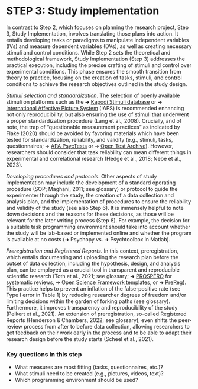 # STEP 3: Study implementation

In contrast to Step 2, which focuses on planning the research project, Step 3, Study Implementation, involves translating those plans into action. It entails developing tasks or paradigms to manipulate independent variables (IVs) and measure dependent variables (DVs), as well as creating necessary stimuli and control conditions. While Step 2 sets the theoretical and methodological framework, Study Implementation (Step 3) addresses the practical execution, including the precise crafting of stimuli and control over experimental conditions. This phase ensures the smooth transition from theory to practice, focusing on the creation of tasks, stimuli, and control conditions to achieve the research objectives outlined in the study design.

_Stimuli selection and standardization_. The selection of openly available stimuli on platforms such as the ➜ [Kapodi Stimuli database](https://airtable.com/shrnVoUZrwu6riP9b/tbljKUnVvikhzaNvF/viwlo7OvlHBG2q88P?blocks=hide) or ➜ [International Affective Picture System](https://csea.phhp.ufl.edu/media.html) (IAPS) is recommended enhancing not only reproducibility, but also ensuring the use of stimuli that underwent a proper standardization procedure (Lang et al., 2008). Crucially, and of note, the trap of “questionable measurement practices” as indicated by Flake (2020) should be avoided by favoring materials which have been tested for standardization, reliability, and validity (e.g., stimuli, tasks, questionnaires; ➜ [APA PsycTests](https://www.apa.org/pubs/databases/psyctests) or ➜ [Open Test Archive](https://www.testarchiv.eu/en)). However, researchers should consider that task reliability can mean different things in experimental and correlational research (Hedge et al., 2018; Nebe et al., 2023). 

_Developing procedures and protocols_. Other aspects of study implementation may include the development of a standard operating procedure (SOP; Maghani, 2011; see glossary) or protocol to guide the experimenter through the study, the creation of a data collection and analysis plan, and the implementation of procedures to ensure the reliability and validity of the study (see also Step 6). It is immensely helpful to note down decisions and the reasons for these decisions, as those will be relevant for the later writing process (Step 8). For example, the decision for a suitable task programming environment should take into account whether the study will be lab-based or implemented online and whether the program is available at no costs (➜ Psychopy vs. ➜ Psychtoolbox in Matlab).

_Preregistration and Registered Reports_. In this context, preregistration, which entails documenting and uploading the research plan before the outset of data collection, including the hypothesis, design, and analysis plan, can be employed as a crucial tool in transparent and reproducible scientific research (Toth et al., 2021; see glossary; ➜ [PROSPERO](https://www.crd.york.ac.uk/prospero/) for systematic reviews, ➜ [Open Science Framework templates](https://osf.io/zg78t), or ➜ [PreReg](https://prereg-psych.org/index.php/rrp)). This practice helps to prevent an inflation of the false-positive rate (see Type I error in Table 1) by reducing researcher degrees of freedom and/or limiting decisions within the garden of forking paths (see glossary). Furthermore, it improves transparency and reproducibility of the study (Peikert et al., 2021). An extension of preregistration, so-called Registered Reports (Henderson & Chambers, 2022; see glossary), even shifts the peer-review process from after to before data collection, allowing researchers to get feedback on their work early in the process and to be able to adapt their research design before the study starts (Scheel et al., 2021).

### Key questions in this step
- What measures are most fitting (tasks, questionnaires, etc.)?
- What stimuli need to be created (e.g., pictures, videos, text)?
- Which programming environment should be used?
